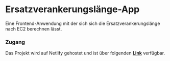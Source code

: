 # Ersatzverankerungslänge-App

Eine Frontend-Anwendung mit der sich sich die Ersatzverankerungslänge nach EC2 berechnen lässt.

### Zugang

Das Projekt wird auf Netlify gehostet und ist über folgenden **[Link](https://monumental-tiramisu-f22f40.netlify.app/)** verfügbar.
